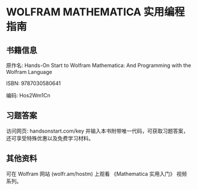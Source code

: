 # WOLFRAM MATHEMATICA 实用编程指南

## 书籍信息

原作名: Hands-On Start to Wolfram Mathematica: And Programming with the Wolfram Language

ISBN: 9787030580641

编码: Hos2Wm1Cn

## 习题答案

访问网页: handsonstart.com/key 并输入本书附带唯一代码，可获取习题答案，还可享受特殊优惠以及免费学习材料。

## 其他资料

可在 Wolfram 网站 (wolfr.am/hostm) 上观看 《Mathematica 实用入门》 视频系列。